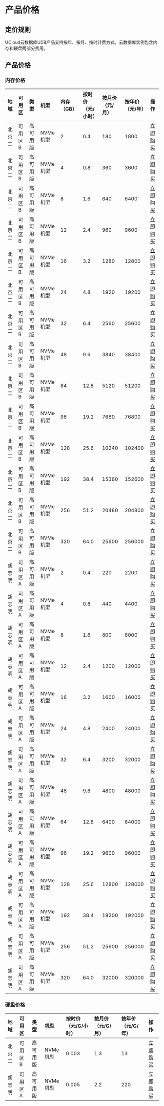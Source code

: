 # 产品价格

## 定价规则
UCloud云数据库UDB产品支持按年、按月、按时计费方式，云数据库实例包含内存和硬盘两部分费用。

## 产品价格

### 内存价格

<!-- udocs:price -->
| 地域 | 可用区 | 类型 | 机型 | 内存（GB） |  按时价（元/小时） | 按月价（元/月）| 按年价（元/年）| 操作 |
| :---- | :---- | :---- | :---- | :---- | :---- | :---- | :---- | :---- |
| 北京二 | 可用区B | 高可用版 | NVMe机型| 2 |  0.4  | 180 | 1800 | [立即购买](https://console.ucloud.cn/udb/mysql/create) |
| 北京二 | 可用区B | 高可用版 | NVMe机型| 4 |  0.8  | 360 | 3600 | [立即购买](https://console.ucloud.cn/udb/mysql/create) |
| 北京二 | 可用区B | 高可用版 | NVMe机型| 8 |  1.6  | 640 | 6400 | [立即购买](https://console.ucloud.cn/udb/mysql/create) |
| 北京二 | 可用区B | 高可用版 | NVMe机型| 12 |  2.4  | 960 | 9600 | [立即购买](https://console.ucloud.cn/udb/mysql/create) |
| 北京二 | 可用区B | 高可用版 | NVMe机型| 16 |  3.2  | 1280 | 12800 | [立即购买](https://console.ucloud.cn/udb/mysql/create) |
| 北京二 | 可用区B | 高可用版 | NVMe机型| 24 |  4.8  | 1920 | 19200 | [立即购买](https://console.ucloud.cn/udb/mysql/create) |
| 北京二 | 可用区B | 高可用版 | NVMe机型| 32 |  6.4  | 2560 | 25600 | [立即购买](https://console.ucloud.cn/udb/mysql/create) |
| 北京二 | 可用区B | 高可用版 | NVMe机型| 48 |  9.6  | 3840 | 38400 | [立即购买](https://console.ucloud.cn/udb/mysql/create) |
| 北京二 | 可用区B | 高可用版 | NVMe机型| 64 |  12.8  | 5120 | 51200 | [立即购买](https://console.ucloud.cn/udb/mysql/create) |
| 北京二 | 可用区B | 高可用版 | NVMe机型| 96 |  19.2  | 7680 | 76800 | [立即购买](https://console.ucloud.cn/udb/mysql/create) |
| 北京二 | 可用区B | 高可用版 | NVMe机型| 128 |  25.6  | 10240 | 102400 | [立即购买](https://console.ucloud.cn/udb/mysql/create) |
| 北京二 | 可用区B | 高可用版 | NVMe机型| 192 |  38.4  | 15360 | 152600 | [立即购买](https://console.ucloud.cn/udb/mysql/create) |
| 北京二 | 可用区B | 高可用版 | NVMe机型| 256 |  51.2  | 20480 | 204800 | [立即购买](https://console.ucloud.cn/udb/mysql/create) |
| 北京二 | 可用区B | 高可用版 | NVMe机型| 320 |  64.0  | 25600 | 256000 | [立即购买](https://console.ucloud.cn/udb/mysql/create) |
| 胡志明 | 可用区A | 高可用版 | NVMe机型| 2 |  0.4  | 220 | 2200 | [立即购买](https://console.ucloud.cn/udb/mysql/create) |
| 胡志明 | 可用区A | 高可用版 | NVMe机型| 4 |  0.8  | 440 | 4400 | [立即购买](https://console.ucloud.cn/udb/mysql/create) |
| 胡志明 | 可用区A | 高可用版 | NVMe机型| 8 |  1.6  | 800 | 8000 | [立即购买](https://console.ucloud.cn/udb/mysql/create) |
| 胡志明 | 可用区A | 高可用版 | NVMe机型| 12 |  2.4  | 1200 | 12000 | [立即购买](https://console.ucloud.cn/udb/mysql/create) |
| 胡志明 | 可用区A | 高可用版 | NVMe机型| 16 |  3.2  | 1600 | 16000 | [立即购买](https://console.ucloud.cn/udb/mysql/create) |
| 胡志明 | 可用区A | 高可用版 | NVMe机型| 24 |  4.8  | 2400 | 24000 | [立即购买](https://console.ucloud.cn/udb/mysql/create) |
| 胡志明 | 可用区A | 高可用版 | NVMe机型| 32 |  6.4  | 3200 | 32000 | [立即购买](https://console.ucloud.cn/udb/mysql/create) |
| 胡志明 | 可用区A | 高可用版 | NVMe机型| 48 |  9.6  | 4800 | 48000 | [立即购买](https://console.ucloud.cn/udb/mysql/create) |
| 胡志明 | 可用区A | 高可用版 | NVMe机型| 64 |  12.8  | 6400 | 64000 | [立即购买](https://console.ucloud.cn/udb/mysql/create) |
| 胡志明 | 可用区A | 高可用版 | NVMe机型| 96 |  19.2  | 9600 | 96000 | [立即购买](https://console.ucloud.cn/udb/mysql/create) |
| 胡志明 | 可用区A | 高可用版 | NVMe机型| 128 |  25.6  | 12800 | 128000 | [立即购买](https://console.ucloud.cn/udb/mysql/create) |
| 胡志明 | 可用区A | 高可用版 | NVMe机型| 192 |  38.4  | 19200 | 192000 | [立即购买](https://console.ucloud.cn/udb/mysql/create) |
| 胡志明 | 可用区A | 高可用版 | NVMe机型| 256 |  51.2  | 25600 | 256000 | [立即购买](https://console.ucloud.cn/udb/mysql/create) |
| 胡志明 | 可用区A | 高可用版 | NVMe机型| 320 |  64.0  | 32000 | 320000 | [立即购买](https://console.ucloud.cn/udb/mysql/create) |

### 硬盘价格

<!-- udocs:price -->
| 地域 | 可用区 | 类型 | 机型 | 按时价（元/G/小时） | 按月价（元/G/月）| 按年价（元/G/年）| 操作 |
| :---- | :---- | :---- | :---- | :---- | :---- | :---- | :---- |
| 北京二 | 可用区B | 高可用版 | NVMe机型| 0.003  | 1.3 | 13 | [立即购买](https://console.ucloud.cn/udb/mysql/create) |
| 胡志明 | 可用区A | 高可用版 | NVMe机型| 0.005  | 2.2 | 220 | [立即购买](https://console.ucloud.cn/udb/mysql/create) |

